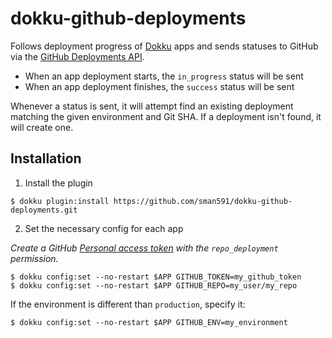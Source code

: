 # dokku-github-deployments

Follows deployment progress of [Dokku](https://github.com/dokku/dokku) apps and sends statuses to GitHub via the [GitHub Deployments API](https://developer.github.com/v3/repos/deployments/).

* When an app deployment starts, the `in_progress` status will be sent
* When an app deployment finishes, the `success` status will be sent

Whenever a status is sent, it will attempt find an existing deployment matching the given environment and Git SHA. If a deployment isn't found, it will create one.

## Installation

1. Install the plugin

```
$ dokku plugin:install https://github.com/sman591/dokku-github-deployments.git
```

2. Set the necessary config for each app

_Create a GitHub [Personal access token](https://github.com/settings/tokens) with the `repo_deployment` permission._

```
$ dokku config:set --no-restart $APP GITHUB_TOKEN=my_github_token
$ dokku config:set --no-restart $APP GITHUB_REPO=my_user/my_repo
```

If the environment is different than `production`, specify it:

```
$ dokku config:set --no-restart $APP GITHUB_ENV=my_environment
```

